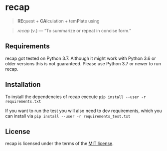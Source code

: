 # recap

> **RE**quest + **CA**lculation + tem**P**late using

> *recap* (v.) — “To summarize or repeat in concise form.”


## Requirements 
recap got tested on Python 3.7. Although it might work with Python 3.6 or older versions this is not guaranteed.
Please use Python 3.7 or newer to run recap.


## Installation
To install the dependencies of recap execute 
`pip install --user -r requirements.txt`

If you want to run the test you will also need to dev requirements, which you can install via
`pip install --user -r requirements_test.txt`


## License 
recap is licensed under the terms of the [MIT license](License.md).
